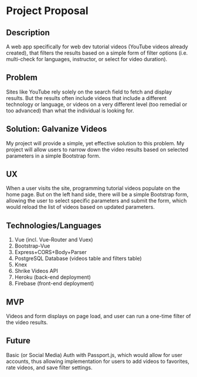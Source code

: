 # Project Proposal

## Description

A web app specifically for web dev tutorial videos (YouTube videos already created), that filters the results based on a simple form of filter options (i.e. multi-check for languages, instructor, or select for video duration).

## Problem

Sites like YouTube rely solely on the search field to fetch and display results. But the results often include videos that include a different technology or language, or videos on a very different level (too remedial or too advanced) than what the individual is looking for.

## Solution: Galvanize Videos

My project will provide a simple, yet effective solution to this problem. My project will allow users to narrow down the video results based on selected parameters in a simple Bootstrap form.

## UX

When a user visits the site, programming tutorial videos populate on the home page. But on the left hand side, there will be a simple Bootstrap form, allowing the user to select specific parameters and submit the form, which would reload the list of videos based on updated parameters.

## Technologies/Languages

1.  Vue (incl. Vue-Router and Vuex)
2.  Bootstrap-Vue
3.  Express+CORS+Body+Parser
4.  PostgreSQL Database (videos table and filters table)
5.  Knex
6.  Shrike Videos API
7.  Heroku (back-end deployment)
8.  Firebase (front-end deployment)

## MVP

Videos and form displays on page load, and user can run a one-time filter of the video results.

## Future

Basic (or Social Media) Auth with Passport.js, which would allow for user accounts, thus allowing implementation for users to add videos to favorites, rate videos, and save filter settings.
